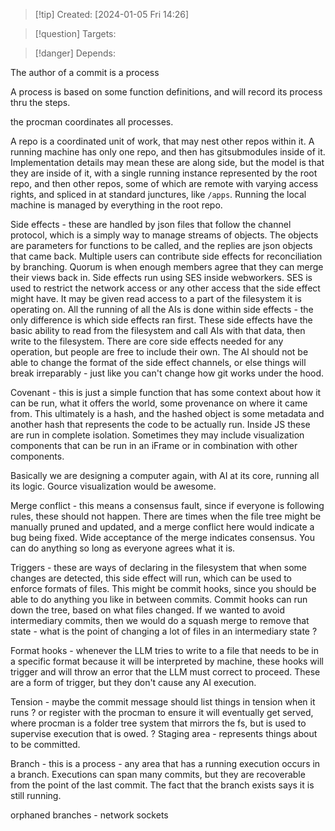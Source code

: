
>[!tip] Created: [2024-01-05 Fri 14:26]

>[!question] Targets: 

>[!danger] Depends: 

The author of a commit is a process

A process is based on some function definitions, and will record its process thru the steps.

the procman coordinates all processes.

A repo is a coordinated unit of work, that may nest other repos within it.
A running machine has only one repo, and then has gitsubmodules inside of it.  Implementation details may mean these are along side, but the model is that they are inside of it, with a single running instance represented by the root repo, and then other repos, some of which are remote with varying access rights, and spliced in at standard junctures, like `/apps`.  Running the local machine is managed by everything in the root repo.

Side effects - these are handled by json files that follow the channel protocol, which is a simply way to manage streams of objects.  The objects are parameters for functions to be called, and the replies are json objects that came back.  Multiple users can contribute side effects for reconciliation by branching.  Quorum is when enough members agree that they can merge their views back in.  Side effects run using SES inside webworkers.  SES is used to restrict the network access or any other access that the side effect might have.  It may be given read access to a part of the filesystem it is operating on.  All the running of all the AIs is done within side effects - the only difference is which side effects ran first.  These side effects have the basic ability to read from the filesystem and call AIs with that data, then write to the filesystem.  There are core side effects needed for any operation, but people are free to include their own.  The AI should not be able to change the format of the side effect channels, or else things will break irreparably - just like you can't change how git works under the hood.

Covenant - this is just a simple function that has some context about how it can be run, what it offers the world, some provenance on where it came from.  This ultimately is a hash, and the hashed object is some metadata and another hash that represents the code to be actually run.  Inside JS these are run in complete isolation.  Sometimes they may include visualization components that can be run in an iFrame or in combination with other components.

Basically we are designing a computer again, with AI at its core, running all its logic.  Gource visualization would be awesome.

Merge conflict - this means a consensus fault, since if everyone is following rules, these should not happen.  There are times when the file tree might be manually pruned and updated, and a merge conflict here would indicate a bug being fixed.  Wide acceptance of the merge indicates consensus.  You can do anything so long as everyone agrees what it is.

Triggers - these are ways of declaring in the filesystem that when some changes are detected, this side effect will run, which can be used to enforce formats of files.  This might be commit hooks, since you should be able to do anything you like in between commits.  Commit hooks can run down the tree, based on what files changed.  If we wanted to avoid intermediary commits, then we would do a squash merge to remove that state - what is the point of changing a lot of files in an intermediary state ?

Format hooks - whenever the LLM tries to write to a file that needs to be in a specific format because it will be interpreted by machine, these hooks will trigger and will throw an error that the LLM must correct to proceed.  These are a form of trigger, but they don't cause any AI execution.

Tension - maybe the commit message should list things in tension when it runs ? or register with the procman to ensure it will eventually get served, where procman is a folder tree system that mirrors the fs, but is used to supervise execution that is owed.
? Staging area - represents things about to be committed.

Branch - this is a process - any area that has a running execution occurs in a branch.  Executions can span many commits, but they are recoverable from the point of the last commit.  The fact that the branch exists says it is still running.

orphaned branches - network sockets